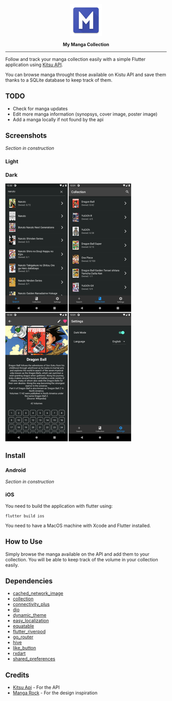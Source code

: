 <p align="center">
    <img src="assets/icons/ic_launcher.png" alt="drawing" height="100" vertical-align="middle"/>
</p>
<p align="center" style="text-align:center"><b>My Manga Collection</b></p>

---

Follow and track your manga collection easily with a simple Flutter application using [Kitsu API](https://kitsu.docs.apiary.io/#).

You can browse manga throught those available on Kistu API and save them thanks to a SQLite database to keep track of them.

## TODO

* Check for manga updates
* Edit more manga information (synopsys, cover image, poster image)
* Add a manga locally if not found by the api

## Screenshots

_Section in construction_

### Light

### Dark

<img src="screenshots/dark/search.png" height="400"/>
<img src="screenshots/dark/collection.png" height="400"/>
<img src="screenshots/dark/manga.png" height="400"/>
<img src="screenshots/dark/settings.png" height="400"/>

## Install

### Android

_Section in construction_

### iOS

You need to build the application with flutter using:
```
flutter build ios
```

You need to have a MacOS machine with Xcode and Flutter installed.

## How to Use

Simply browse the manga available on the API and add them to your collection. You will be able to keep track of the volume in your collection easily.

## Dependencies

* [cached_network_image](https://pub.dev/packages/cached_network_image)
* [collection](https://pub.dev/packages/collection)
* [connectivity_plus](https://pub.dev/packages/connectivity_plus)
* [dio](https://pub.dev/packages/dio)
* [dynamic_theme](https://github.com/TesteurManiak/dynamic_theme)
* [easy_localization](https://pub.dev/packages/easy_localization)
* [equatable](https://pub.dev/packages/equatable)
* [flutter_riverpod](https://pub.dev/packages/flutter_riverpod)
* [go_router](https://pub.dev/packages/go_router)
* [hive](https://pub.dev/packages/hive)
* [like_button](https://pub.dev/packages/like_button)
* [rxdart](https://pub.dev/packages/rxdart)
* [shared_preferences](https://pub.dev/packages/shared_preferences)

## Credits

* [Kitsu Api](https://kitsu.docs.apiary.io/#) - For the API
* [Manga Rock](https://mangarock.com/) - For the design inspiration
